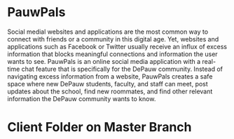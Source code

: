 # PauwPals
Social medial websites and applications are the most common way to connect with friends or a community in this digital age. Yet, websites and applications such as Facebook or Twitter usually receive an influx of excess information that blocks meaningful connections and information the user wants to see. PauwPals is an online social media application with a real-time chat feature that is specifically for the DePauw community. Instead of navigating excess information from a website, PauwPals creates a safe space where new DePauw students, faculty, and staff can meet, post updates about the school, find new roommates, and find other relevant information the DePauw community wants to know.

# Client Folder on Master Branch
